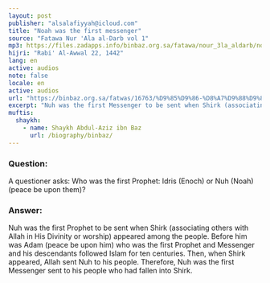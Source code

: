 ```yaml
---
layout: post
publisher: "alsalafiyyah@icloud.com"
title: "Noah was the first messenger"
source: "Fatawa Nur 'Ala al-Darb vol 1"
mp3: https://files.zadapps.info/binbaz.org.sa/fatawa/nour_3la_aldarb/nour_596/59630.mp3
hijri: "Rabi' Al-Awwal 22, 1442"
lang: en
active: audios
note: false
locale: en
active: audios
url: "https://binbaz.org.sa/fatwas/16763/%D9%85%D9%86-%D8%A7%D9%88%D9%84-%D8%A7%D9%84%D8%A7%D9%86%D8%A8%D9%8A%D8%A7%D8%A1"
excerpt: "Nuh was the first Messenger to be sent when Shirk (associating others with Allah in His Divinity or worship, polytheism) appeared among the people."
muftis:
  shaykh: 
    - name: Shaykh Abdul-Aziz ibn Baz
      url: /biography/binbaz/
---
```


### Question: 
A questioner asks: Who was the first Prophet: Idris (Enoch) or Nuh (Noah) (peace be 
upon them)? 

### Answer: 
Nuh was the first Prophet to be sent when Shirk (associating others with Allah in His Divinity or worship) appeared among the people. Before him was Adam (peace be upon him) who was the first  Prophet and Messenger and his descendants followed Islam for ten centuries. Then, when Shirk appeared, Allah sent Nuh to his people. Therefore, Nuh was the first Messenger sent to his people who had fallen into Shirk. 
